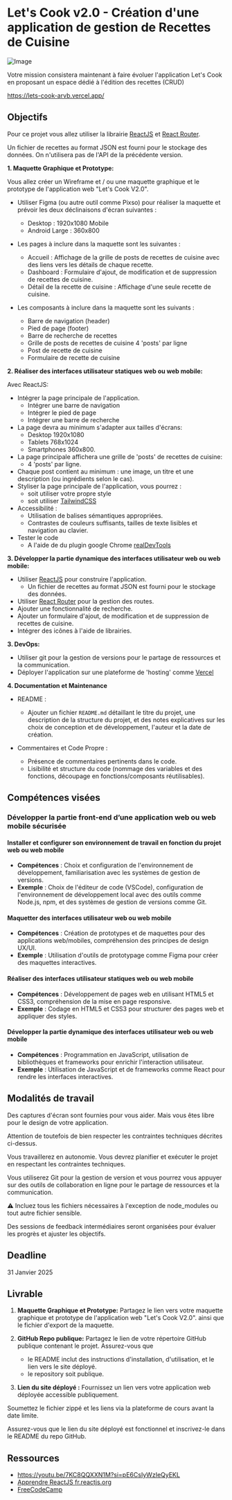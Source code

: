 # Let's Cook v2.0 - Création d'une application de gestion de Recettes de Cuisine

![Image](https://i.imgur.com/uYFK9fB.png)

Votre mission consistera maintenant à faire évoluer l'application Let's Cook en proposant un espace dédié à l'édition des recettes (CRUD)

<https://lets-cook-arvb.vercel.app/>

## Objectifs

Pour ce projet vous allez utiliser la librairie [ReactJS](https://reactjs.org/) et [React Router](https://reactrouter.com/).

Un fichier de recettes au format JSON est fourni pour le stockage des données. On n'utilisera pas de l'API de la précédente version.

**1. Maquette Graphique et Prototype:**

Vous allez créer un Wireframe et / ou une maquette graphique et le prototype de l'application web "Let's Cook V2.0".

- Utiliser Figma (ou autre outil comme Pixso) pour réaliser la maquette et prévoir les deux déclinaisons d'écran suivantes :

  - Desktop : 1920x1080 Mobile
  - Android Large : 360x800

- Les pages à inclure dans la maquette sont les suivantes :

  - Accueil : Affichage de la grille de posts de recettes de cuisine avec des liens vers les détails de chaque recette.
  - Dashboard : Formulaire d'ajout, de modification et de suppression de recettes de cuisine.
  - Détail de la recette de cuisine : Affichage d'une seule recette de cuisine.

- Les composants à inclure dans la maquette sont les suivants :

  - Barre de navigation (header)
  - Pied de page (footer)
  - Barre de recherche de recettes
  - Grille de posts de recettes de cuisine 4 'posts' par ligne
  - Post de recette de cuisine
  - Formulaire de recette de cuisine

**2. Réaliser des interfaces utilisateur statiques web ou web mobile:**

Avec ReactJS:

- Intégrer la page principale de l'application.
  - Intégrer une barre de navigation
  - Intégrer le pied de page
  - Intégrer une barre de recherche
- La page devra au minimum s'adapter aux tailles d'écrans:
  - Desktop 1920x1080
  - Tablets 768x1024
  - Smartphones 360x800.
- La page principale affichera une grille de 'posts' de recettes de cuisine:
  - 4 'posts' par ligne.
- Chaque post contient au minimum : une image, un titre et une description (ou ingrédients selon le cas).
- Styliser la page principale de l'application, vous pourrez :
  - soit utiliser votre propre style
  - soit utiliser [TailwindCSS](https://tailwindcss.com/)
- Accessibilité :
  - Utilisation de balises sémantiques appropriées.
  - Contrastes de couleurs suffisants, tailles de texte lisibles et navigation au clavier.
- Tester le code
  - A l'aide de du plugin google Chrome [realDevTools](https://github.com/GoogleChromeLabs/realDevTools)

**3. Développer la partie dynamique des interfaces utilisateur web ou web mobile:**

- Utiliser [ReactJS](https://reactjs.org/) pour construire l'application.
  - Un fichier de recettes au format JSON est fourni pour le stockage des données.
- Utiliser [React Router](https://reactrouter.com/) pour la gestion des routes.
- Ajouter une fonctionnalité de recherche.
- Ajouter un formulaire d'ajout, de modification et de suppression de recettes de cuisine.
- Intégrer des icônes à l'aide de librairies.

**3. DevOps:**

- Utiliser git pour la gestion de versions pour le partage de ressources et la communication.
- Déployer l'application sur une plateforme de 'hosting' comme [Vercel](https://vercel.com/)

**4. Documentation et Maintenance**

- README :

  - Ajouter un fichier `README.md` détaillant le titre du projet, une description de la structure du projet, et des notes explicatives sur les choix de conception et de développement, l'auteur et la date de création.

- Commentaires et Code Propre :
  - Présence de commentaires pertinents dans le code.
  - Lisibilité et structure du code (nommage des variables et des fonctions, découpage en fonctions/composants réutilisables).

## Compétences visées

### Développer la partie front-end d’une application web ou web mobile sécurisée

#### Installer et configurer son environnement de travail en fonction du projet web ou web mobile

- **Compétences** : Choix et configuration de l'environnement de développement, familiarisation avec les systèmes de gestion de versions.
- **Exemple** : Choix de l'éditeur de code (VSCode), configuration de l'environnement de développement local avec des outils comme Node.js, npm, et des systèmes de gestion de versions comme Git.

#### Maquetter des interfaces utilisateur web ou web mobile

- **Compétences** : Création de prototypes et de maquettes pour des applications web/mobiles, compréhension des principes de design UX/UI.
- **Exemple** : Utilisation d'outils de prototypage comme Figma pour créer des maquettes interactives.

#### Réaliser des interfaces utilisateur statiques web ou web mobile

- **Compétences** : Développement de pages web en utilisant HTML5 et CSS3, compréhension de la mise en page responsive.
- **Exemple** : Codage en HTML5 et CSS3 pour structurer des pages web et appliquer des styles.

#### Développer la partie dynamique des interfaces utilisateur web ou web mobile

- **Compétences** : Programmation en JavaScript, utilisation de bibliothèques et frameworks pour enrichir l'interaction utilisateur.
- **Exemple** : Utilisation de JavaScript et de frameworks comme React pour rendre les interfaces interactives.

## Modalités de travail

Des captures d'écran sont fournies pour vous aider. Mais vous êtes libre pour le design de votre application.

Attention de toutefois de bien respecter les contraintes techniques décrites ci-dessus.

Vous travaillerez en autonomie. Vous devrez planifier et exécuter le projet en respectant les contraintes techniques.

Vous utiliserez Git pour la gestion de version et vous pourrez vous appuyer sur des outils de collaboration en ligne pour le partage de ressources et la communication.

⚠️ Incluez tous les fichiers nécessaires à l'exception de node_modules ou tout autre fichier sensible.

Des sessions de feedback intermédiaires seront organisées pour évaluer les progrès et ajuster les objectifs.

## Deadline

31 Janvier 2025

## Livrable

1. **Maquette Graphique et Prototype:** Partagez le lien vers votre maquette graphique et prototype de l'application web "Let's Cook V2.0". ainsi que le fichier d'export de la maquette.

2. **GitHub Repo publique:** Partagez le lien de votre répertoire GitHub publique contenant le projet. Assurez-vous que

   - le README inclut des instructions d'installation, d'utilisation, et le lien vers le site déployé.
   - le repository soit publique.

3. **Lien du site déployé :** Fournissez un lien vers votre application web déployée accessible publiquement.

Soumettez le fichier zippé et les liens via la plateforme de cours avant la date limite.

Assurez-vous que le lien du site déployé est fonctionnel et inscrivez-le dans le README du repo GitHub.

## Ressources

- <https://youtu.be/7KC8QQXXN1M?si=pE6CsIyWzIeQyEKL>
- [Apprendre ReactJS fr.reactjs.org](https://fr.reactjs.org/)
- [FreeCodeCamp](https://www.freecodecamp.org/learn/front-end-development-libraries/#react)